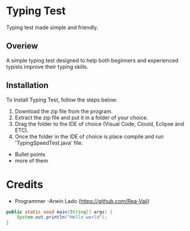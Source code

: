 # Typing Test
Typing test made simple and friendly.

## Overiew
A simple typing test designed to help both beginners and experienced typists improve their typing skills.


## Installation

To Install Typing Test, follow the steps below:

1. Download the zip file from the program. 
1. Extract the zip file and put it in a folder of your choice.
1. Drag the folder to the IDE of choice (Visual Code, Clould, Eclipse and ETC).
1. Once the folder in the IDE of choice is place compile and run 'TypingSpeedTest.java' file.

- Bullet points
- more of them

# Credits
- Programmer -Arwin Lado (https://github.com/Rea-Vail)


```java
public static void main(String[] args) {
    System.out.println("Hello world");
} 
```